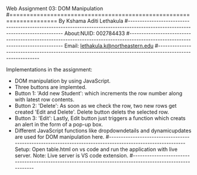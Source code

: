 Web Assignment 03: DOM Manipulation
#====================================================================
By Kshama Aditi Lethakula
#--------------------------------------------------------------------------------------------------------------------------------
About:NUID: 002784433
#--------------------------------------------------------------------------------------------------------------------------------
Email: lethakula.k@northeastern.edu
#----------------------------------------------------------------------------------------------------------

Implementations in the assignment:

- DOM manipulation by using JavaScript.
- Three buttons are implemted.
- Button 1: 'Add new Student': which increments the row number along with latest row contents.
- Button 2: 'Delete': As soon as we check the row, two new rows get created 'Edit and Delete'. Delete button delets the selected row.
- Button 3: 'Edit': Lastly, Edit button just triggers a function which creats an alert in the form of a pop-up box.
- Different JavaScript functions like dropdowndetails and dynamicupdates are used for DOM manipulation here.
#----------------------------------------------------------------------------------------------------------
Setup:
Open table.html on vs code and run the application with live server.
Note: Live server is VS code extension.
#----------------------------------------------------------------------------------------------------------
